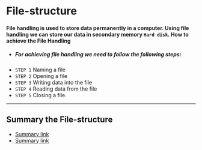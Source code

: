 # File-structure


#### File handling is used to store data permanently in a computer. Using file handling we can store our data in secondary memory `Hard disk`. How to achieve the File Handling

- ##### For achieving file handling we need to follow the following steps:
- `STEP 1` Naming a file
- `STEP 2` Opening a file
- `STEP 3` Writing data into the file
- `STEP 4` Reading data from the file
- `STEP 5` Closing a file.


<hr>

## Summary the File-structure

- [Summary link](https://gergeshany.github.io/File-Structure-Summary/Home_page)
- [Summary link](https://omaralaraby.github.io/File-Structure-Summary/Home_page)
